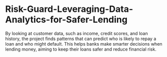 # Risk-Guard-Leveraging-Data-Analytics-for-Safer-Lending
By looking at customer data, such as income, credit scores, and loan history, the project finds patterns that can predict who is likely to repay a loan and who might default. This helps banks make smarter decisions when lending money, aiming to keep their loans safer and reduce financial risk.
